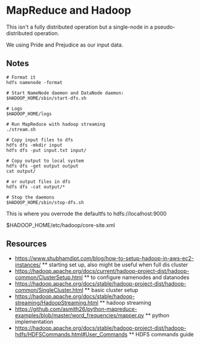 # MapReduce and Hadoop

This isn't a fully distributed operation but a single-node in a pseudo-distributed operation. 

We using Pride and Prejudice as our input data.

## Notes
```
# Format it
hdfs namenode -format

# Start NameNode daemon and DataNode daemon:
$HADOOP_HOME/sbin/start-dfs.sh

# Logs 
$HADOOP_HOME/logs

# Run MapReduce with hadoop streaming
./stream.sh

# Copy input files to dfs
hdfs dfs -mkdir input
hdfs dfs -put input.txt input/

# Copy output to local system
hdfs dfs -get output output
cat output/

# or output files in dfs
hdfs dfs -cat output/*

# Stop the daemons
$HADOOP_HOME/sbin/stop-dfs.sh
```

This is where you overrode the defaultfs to hdfs://localhost:9000

$HADOOP_HOME/etc/hadoop/core-site.xml

## Resources
* https://www.shubhamdipt.com/blog/how-to-setup-hadoop-in-aws-ec2-instances/
** starting set up, also might be useful when full dis cluster
* https://hadoop.apache.org/docs/current/hadoop-project-dist/hadoop-common/ClusterSetup.html
** to configure namenodes and datanodes
* https://hadoop.apache.org/docs/stable/hadoop-project-dist/hadoop-common/SingleCluster.html
** basic cluster setup
* https://hadoop.apache.org/docs/stable/hadoop-streaming/HadoopStreaming.html
** hadoop streaming
* https://github.com/asmith26/python-mapreduce-examples/blob/master/word_frequencies/mapper.py
** python implementation
* https://hadoop.apache.org/docs/stable/hadoop-project-dist/hadoop-hdfs/HDFSCommands.html#User_Commands
** HDFS commands guide

